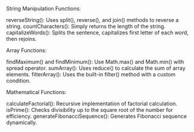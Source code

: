 String Manipulation Functions:

reverseString(): Uses split(), reverse(), and join() methods to reverse a string.
countCharacters(): Simply returns the length of the string.
capitalizeWords(): Splits the sentence, capitalizes first letter of each word, then rejoins.

Array Functions:

findMaximum() and findMinimum(): Use Math.max() and Math.min() with spread operator.
sumArray(): Uses reduce() to calculate the sum of array elements.
filterArray(): Uses the built-in filter() method with a custom condition.

Mathematical Functions:

calculateFactorial(): Recursive implementation of factorial calculation.
isPrime(): Checks divisibility up to the square root of the number for efficiency.
generateFibonacciSequence(): Generates Fibonacci sequence dynamically.
